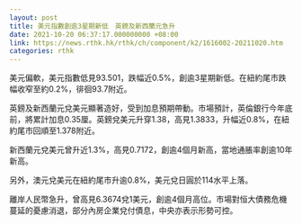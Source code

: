 ```yaml
---
layout: post
title: 美元指數創逾3星期新低　英鎊及新西蘭元急升
date: 2021-10-20 06:37:17.000000000 +08:00
link: https://news.rthk.hk/rthk/ch/component/k2/1616002-20211020.htm
categories: rthk
---
```


美元偏軟，美元指數低見93.501，跌幅近0.5%，創逾3星期新低。在紐約尾市跌幅收窄至約0.2%，徘徊93.7附近。

英鎊及新西蘭元兌美元顯著造好，受到加息預期帶動。市場預計，英倫銀行今年底前，將累計加息0.35厘。英鎊兌美元升穿1.38，高見1.3833，升幅近0.8%，在紐約尾市回順至1.378附近。

新西蘭元兌美元曾升近1.3%，高見0.7172，創逾4個月新高，當地通脹率創逾10年新高。

另外，澳元兌美元在紐約尾市升逾0.8%，美元兌日圓於114水平上落。

離岸人民幣急升，曾高見6.3674兌1美元，創逾4個月高位。市場對恒大債務危機蔓延的憂慮消退，部分內房企業兌付債息，中央亦表示形勢可控。
